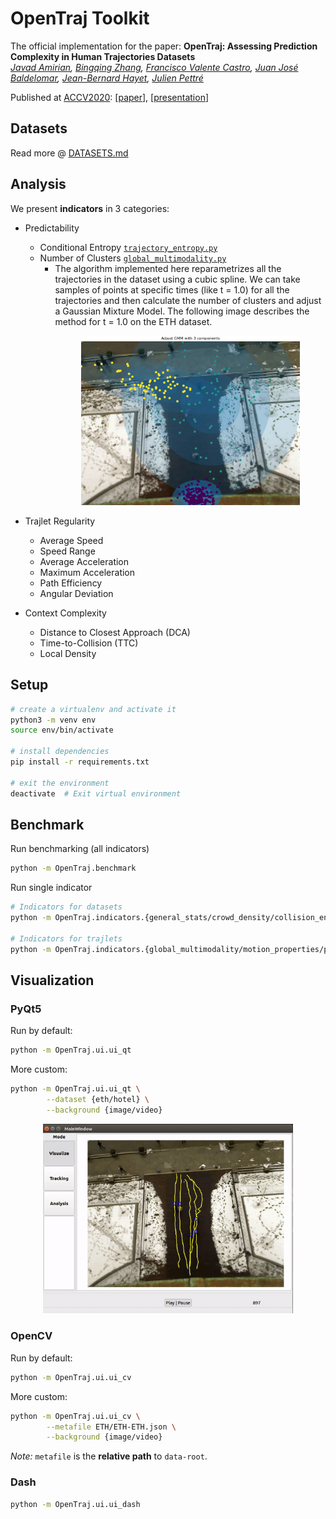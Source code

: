 # OpenTraj Toolkit

The official implementation for the paper:
**OpenTraj: Assessing Prediction Complexity in Human Trajectories Datasets**  
*[Javad Amirian](http://people.rennes.inria.fr/Javad.Amirian),
[Bingqing Zhang](),
[Francisco Valente Castro](),
[Juan José Baldelomar](),
[Jean-Bernard Hayet](http://aplicaciones.cimat.mx/Personal/jbhayet/home),
[Julien Pettré](http://people.rennes.inria.fr/Julien.Pettre/)*  

Published at [ACCV2020](http://accv2020.kyoto/): [[paper](https://arxiv.org/abs/2010.00890)], [[presentation]()]

## Datasets

Read more @ [DATASETS.md](DATASETS.md)

## Analysis

We present **indicators** in 3 categories:

- Predictability
    - Conditional Entropy [`trajectory_entropy.py`](OpenTraj/indicators/trajectory_entropy.py)
    - Number of Clusters [`global_multimodality.py`](OpenTraj/indicators/global_multimodality.py)
        - The algorithm implemented here reparametrizes all the trajectories in the dataset using a cubic spline. We can take samples of points at specific times (like t = 1.0) for all the trajectories and then calculate the number of clusters and adjust a Gaussian Mixture Model. The following image describes the method for t = 1.0 on the ETH dataset.  <p align="center"> 
            <img src="./docs/figs/fig-opentraj-eth-global-multimodality.png" alt="global multimodality" width="350" />
        </p>
    
- Trajlet Regularity
    - Average Speed 
    - Speed Range
    - Average Acceleration
    - Maximum Acceleration
    - Path Efficiency
    - Angular Deviation
    
- Context Complexity
    - Distance to Closest Approach (DCA)
    - Time-to-Collision (TTC)
    - Local Density

## Setup

```bash
# create a virtualenv and activate it
python3 -m venv env
source env/bin/activate

# install dependencies
pip install -r requirements.txt

# exit the environment
deactivate  # Exit virtual environment
``` 

## Benchmark

Run benchmarking (all indicators)
```bash
python -m OpenTraj.benchmark
``` 

Run single indicator
```bash
# Indicators for datasets
python -m OpenTraj.indicators.{general_stats/crowd_density/collision_energy}

# Indicators for trajlets
python -m OpenTraj.indicators.{global_multimodality/motion_properties/path_efficiency/traj_deviation/traj_entropy}
```

## Visualization

### PyQt5

Run by default:
```bash
python -m OpenTraj.ui.ui_qt
``` 

More custom:
```bash
python -m OpenTraj.ui.ui_qt \
        --dataset {eth/hotel} \
        --background {image/video}
``` 
<p align='center'>
  <img src='docs/figs/fig-opentraj-ui.gif' width='400px'\>
</p>

### OpenCV

Run by default:
```bash
python -m OpenTraj.ui.ui_cv
``` 

More custom:
```bash
python -m OpenTraj.ui.ui_cv \
        --metafile ETH/ETH-ETH.json \
        --background {image/video}
``` 
*Note:* `metafile` is the **relative path** to `data-root`.

### Dash
```bash
python -m OpenTraj.ui.ui_dash
``` 

